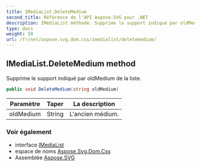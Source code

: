 ```yaml
---
title: IMediaList.DeleteMedium
second_title: Référence de l'API Aspose.SVG pour .NET
description: IMediaList méthode. Supprime le support indiqué par oldMedium de la liste.
type: docs
weight: 50
url: /fr/net/aspose.svg.dom.css/imedialist/deletemedium/
---
```

## IMediaList.DeleteMedium method

Supprime le support indiqué par oldMedium de la liste.

```csharp
public void DeleteMedium(string oldMedium)
```

| Paramètre | Taper | La description |
| --- | --- | --- |
| oldMedium | String | L'ancien médium. |

### Voir également

* interface [IMediaList](../)
* espace de noms [Aspose.Svg.Dom.Css](../../imedialist/)
* Assemblée [Aspose.SVG](../../../)


